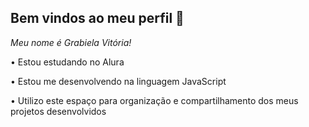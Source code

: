 ## Bem vindos ao meu perfil 💜
_Meu nome é Grabiela Vitória!_


• Estou estudando no Alura

• Estou me desenvolvendo na linguagem JavaScript

• Utilizo este espaço para organização e compartilhamento dos meus projetos desenvolvidos
